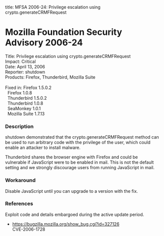 title: MFSA 2006-24: Privilege escalation using crypto.generateCRMFRequest

<h1>Mozilla Foundation Security Advisory 2006-24</h1>

<p><span class="label">Title:</span>      Privilege escalation using crypto.generateCRMFRequest<br/>
<span class="label">Impact:</span>     Critical<br/>
<span class="label">Date:</span>       April 13, 2006<br/>
<span class="label">Reporter:</span>   shutdown<br/>
<span class="label">Products:</span>   Firefox, Thunderbird, Mozilla Suite<br/>
<br/>
<span class="label">Fixed in:</span>   Firefox 1.5.0.2<br/>
<span class="label">&#160;</span>      Firefox 1.0.8<br/>
<span class="label">&#160;</span>      Thunderbird 1.5.0.2<br/>
<span class="label">&#160;</span>      Thunderbird 1.0.8<br/>
<span class="label">&#160;</span>      SeaMonkey 1.0.1<br/>
<span class="label">&#160;</span>      Mozilla Suite 1.7.13</p>

<h3>Description</h3>

<p>shutdown demonstrated that the crypto.generateCRMFRequest method
can be used to run arbitrary code with the privilege of the
user, which could enable an attacker to install malware.</p>

<p class="note">Thunderbird shares the browser engine with Firefox
and could be vulnerable if JavaScript were to be enabled in mail. This is not
the default setting and we strongly discourage users from running
JavaScript in mail.</p>

<h3>Workaround</h3>

<p>Disable JavaScript until you can upgrade to a version with the fix.</p>

<h3>References</h3>

<p>Exploit code and details embargoed during the active update period.</p>

<ul>
<li><a href="https://bugzilla.mozilla.org/show_bug.cgi?id=327126">
https://bugzilla.mozilla.org/show_bug.cgi?id=327126</a><br/>
CVE-2006-1728</li>
</ul>



